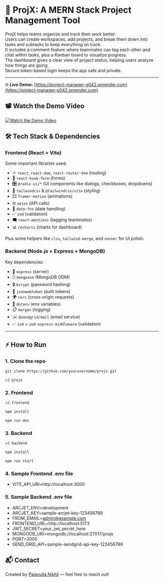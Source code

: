 # 🚀 ProjX: A MERN Stack Project Management Tool

ProjX helps teams organize and track their work better.  
Users can create workspaces, add projects, and break them down into tasks and subtasks to keep everything on track.  
It includes a comment feature where teammates can tag each other and chat within tasks, plus a Kanban board to visualize progress.  
The dashboard gives a clear view of project status, helping users analyze how things are going.  
Secure token-based login keeps the app safe and private.

---
🌐 **Live Demo:** [https://project-manager-g042.onrender.com](https://project-manager-g042.onrender.com)

## 📽️ Watch the Demo Video

[![Watch the Demo Video](https://github.com/user-attachments/assets/d37c23e6-99c7-42e9-8b41-f08ca63d2104)](https://drive.google.com/file/d/1w3leEmlX57QpOiZ12mF5ZVO2GcldG6Ii/view?usp=sharing)

## 🛠️ Tech Stack & Dependencies

### Frontend (React + Vite)
Some important libraries used:

- ⚛️ `react`, `react-dom`, `react-router-dom` (routing)  
- 📝 `react-hook-form` (forms)  
- 🎛️ `@radix-ui/*` (UI components like dialogs, checkboxes, dropdowns)  
- 🎨 `tailwindcss` & `@tailwindcss/vite` (styling)  
- 🎞️ `framer-motion` (animations)  
- 🌐 `axios` (API calls)  
- 📅 `date-fns` (date handling)  
- ✅ `zod` (validation)  
- 🗨️ `react-mentions` (tagging teammates)  
- 📊 `recharts` (charts for dashboard)  

Plus some helpers like `clsx`, `tailwind-merge`, and `sonner` for UI polish.

### Backend (Node.js + Express + MongoDB)
Key dependencies:

- 📡 `express` (server)  
- 🗄️ `mongoose` (MongoDB ODM)  
- 🔒 `bcrypt` (password hashing)  
- 🔑 `jsonwebtoken` (auth tokens)  
- 🌍 `cors` (cross-origin requests)  
- 🔧 `dotenv` (env variables)  
- 📋 `morgan` (logging)  
- ✉️ `@sendgrid/mail` (email service)  
- ✅ `zod` + `zod-express-middleware` (validation)

---

## ⚡ How to Run

### 1. Clone the repo

```bash
git clone https://github.com/yourusername/projx.git

cd projx
```

### 2. Frontend

```bash
cd frontend

npm install

npm run dev
```

### 3. Backend

```bash
cd backend

npm install

npm run start
```

### 4. Sample Frontend .env file
- VITE_API_URI=http://localhost:3000

### 5. Sample Backend .env file
- ARCJET_ENV=development
- ARCJET_KEY=sample-arcjet-key-123456789
- FROM_EMAIL=admin@example.com
- FRONTEND_URL=http://localhost:5173
- JWT_SECRET=your_jwt_secret_here
- MONGODB_URI=mongodb://localhost:27017/projx
- PORT=3000
- SEND_GRID_API=sample-sendgrid-api-key-123456789

## 📬 Contact

Created by [Paiavulla Nikhil](https://github.com/Rishben) — feel free to reach out!
  

